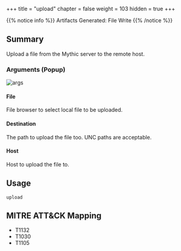 +++
title = "upload"
chapter = false
weight = 103
hidden = true
+++

{{% notice info %}}
Artifacts Generated: File Write
{{% /notice %}}

## Summary
Upload a file from the Mythic server to the remote host.

### Arguments (Popup)

![args](../images/upload.png)

#### File
File browser to select local file to be uploaded.

#### Destination
The path to upload the file too. UNC paths are acceptable.

#### Host
Host to upload the file to.

## Usage
```
upload
```

## MITRE ATT&CK Mapping

- T1132
- T1030
- T1105